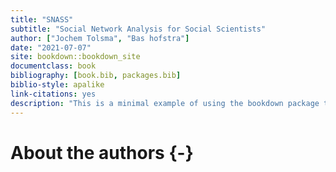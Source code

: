 ```yaml
--- 
title: "SNASS"
subtitle: "Social Network Analysis for Social Scientists"
author: ["Jochem Tolsma", "Bas hofstra"]
date: "2021-07-07"
site: bookdown::bookdown_site
documentclass: book
bibliography: [book.bib, packages.bib]
biblio-style: apalike
link-citations: yes
description: "This is a minimal example of using the bookdown package to write a book. The output format for this example is bookdown::gitbook."
---
```





# About the authors {-}

<!---

This is a _sample_ book written in **Markdown**. You can use anything that Pandoc's Markdown supports, e.g., a math equation $a^2 + b^2 = c^2$.

The **bookdown** package can be installed from CRAN or Github:


```r
install.packages("bookdown")
# or the development version
# devtools::install_github("rstudio/bookdown")
```

Remember each Rmd file contains one and only one chapter, and a chapter is defined by the first-level heading `#`.

To compile this example to PDF, you need XeLaTeX. You are recommended to install TinyTeX (which includes XeLaTeX): <https://yihui.org/tinytex/>.



---> 

